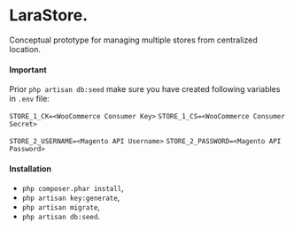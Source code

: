 # LaraStore.
Conceptual prototype for managing multiple stores from centralized location.

#### Important
Prior `php artisan db:seed` make sure you have created following variables in `.env` file:

`STORE_1_CK=<WooCommerce Consumer Key>`
`STORE_1_CS=<WooCommerce Consumer Secret>`

`STORE_2_USERNAME=<Magento API Username>`
`STORE_2_PASSWORD=<Magento API Password>`

#### Installation
* `php composer.phar install`,
* `php artisan key:generate`,
* `php artisan migrate`,
* `php artisan db:seed`.
